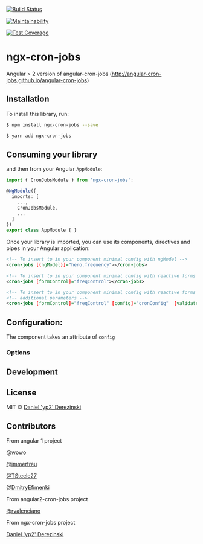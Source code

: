 [![Build Status](https://travis-ci.org/rvalenciano/ngx-cron-jobs.svg?branch=master)](https://travis-ci.org/rvalenciano/ngx-cron-jobs)


[![Maintainability](https://api.codeclimate.com/v1/badges/dc6b973320992074a560/maintainability)](https://codeclimate.com/github/rvalenciano/ngx-cron-jobs/maintainability)

[![Test Coverage](https://api.codeclimate.com/v1/badges/dc6b973320992074a560/test_coverage)](https://codeclimate.com/github/rvalenciano/ngx-cron-jobs/test_coverage)

# ngx-cron-jobs

Angular > 2 version of angular-cron-jobs (http://angular-cron-jobs.github.io/angular-cron-jobs)

## Installation

To install this library, run:

```bash
$ npm install ngx-cron-jobs --save
```

```bash
$ yarn add ngx-cron-jobs
```

## Consuming your library


and then from your Angular `AppModule`:

```typescript
import { CronJobsModule } from 'ngx-cron-jobs';

@NgModule({
  imports: [
    ...,
    CronJobsModule,
    ...
  ]
})
export class AppModule { }
```

Once your library is imported, you can use its components, directives and pipes in your Angular application:

```xml
<!-- To insert to in your component minimal config with ngModel -->
<cron-jobs [(ngModel)]="hero.frequency"></cron-jobs>

<!-- To insert to in your component minimal config with reactive forms -->
<cron-jobs [formControl]="freqControl"></cron-jobs>

<!-- To insert to in your component minimal config with reactive forms -->
<!-- additional parameters -->
<cron-jobs [formControl]="freqControl" [config]="cronConfig"  [validate]="cronValidate"></cron-jobs>
```

## Configuration:

The component takes an attribute of `config`

### Options


## Development


## License

MIT © [Daniel 'yp2' Derezinski](https://github.com/yp2)

## Contributors

From angular 1 project

[@wowo](https://github.com/wowo)

[@immertreu](https://github.com/immertreu)

[@TSteele27](https://github.com/TSteele27)

[@DmitryEfimenki](https://github.com/DmitryEfimenko)

From angular2-cron-jobs project

[@rvalenciano](https://github.com/rvalenciano)

From ngx-cron-jobs project

[Daniel 'yp2' Derezinski](https://github.com/yp2)
